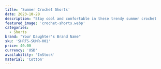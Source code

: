 ```yaml
---
title: 'Summer Crochet Shorts'
date: 2023-10-28
description: "Stay cool and comfortable in these trendy summer crochet shorts. Made with lightweight yarn, they're perfect for the beach, festivals, or everyday wear."
featured_image: 'crochet-shorts.webp'
categories:
  - Shorts
brand: "Your Daughter's Brand Name"
sku: 'SHRTS-SUMR-001'
price: 40.00
currency: 'USD'
availability: 'InStock'
material: 'Cotton'
---
```

